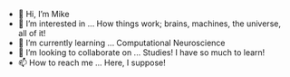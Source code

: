 - 👋 Hi, I’m Mike
- 👀 I’m interested in ... How things work; brains, machines, the universe, all of it! 
- 🌱 I’m currently learning ... Computational Neuroscience
- 💞️ I’m looking to collaborate on ... Studies! I have so much to learn!
- 📫 How to reach me ... Here, I suppose!

<!---
kyd462/kyd462 is a ✨ special ✨ repository because its `README.md` (this file) appears on your GitHub profile.
You can click the Preview link to take a look at your changes.
--->

